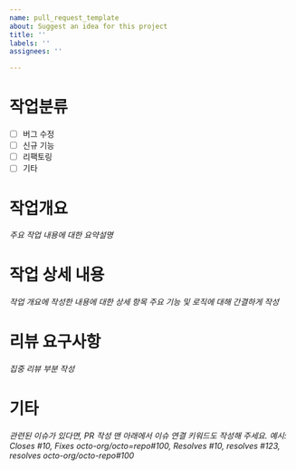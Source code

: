 ```yaml
---
name: pull_request_template
about: Suggest an idea for this project
title: ''
labels: ''
assignees: ''

---
```


# 작업분류
- [ ] 버그 수정
- [ ] 신규 기능
- [ ] 리팩토링
- [ ] 기타

# 작업개요
_주요 작업 내용에 대한 요약설명_

# 작업 상세 내용
_작업 개요에 작성한 내용에 대한 상세 항목_
_주요 기능 및 로직에 대해 간결하게 작성_

# 리뷰 요구사항
_집중 리뷰 부분 작성_

# 기타
_관련된 이슈가 있다면, PR 작성 맨 아래에서 이슈 연결 키워드도 작성해 주세요._
_예시: Closes #10, Fixes octo-org/octo=repo#100, Resolves #10, resolves #123, resolves octo-org/octo-repo#100_
